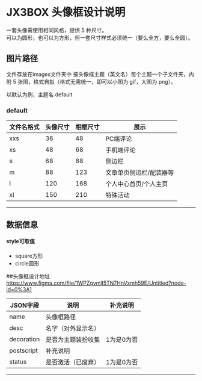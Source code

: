 # JX3BOX 头像框设计说明

一套头像需使用相同风格，提供 5 种尺寸。  
可以为圆形，也可以为方形，但一套尺寸样式必须统一（要么全方，要么全圆）。

## 图片路径

文件存放在images文件夹中
按头像框主题（英文名）每个主题一个子文件夹，内附 5 张图，格式自拟（格式无需统一，即可以小图为 gif，大图为 png）。  

以默认为例，主题名 default

### default

| 文件名格式 | 头像尺寸 | 相框尺寸 | 展示           |
| ---------- | -------- | -------- | -------------- |
| xxs | 36       | 48       | PC端评论           |
| xs | 48       | 68       | 手机端评论           |
| s | 68       | 88       | 侧边栏           |
| m  | 88       | 123       | 文章单页侧边栏/配装器等 |
| l  | 120      | 168      | 个人中心首页/个人主页   |
| xl  | 150      | 210      | 特殊活动   |

----------------------

## 数据信息

#### style可取值
+ square方形
+ circle圆形

##头像框设计地址
https://www.figma.com/file/1WPZqvmlI5TN7HnVxmh59E/Untitled?node-id=0%3A1


| JSON字段 | 说明 | 补充说明 |
| ---------- | -------- | -------- | 
| name | 头像框路径       |        |
| desc | 名字（对外显示名）       |        | 
| decoration | 是否为主题装扮收集       | 1为是0为否       |
| postscript  | 补充说明       |        |
| status  | 是否激活（已废弃）      | 1为是0为否      |

----------------------

